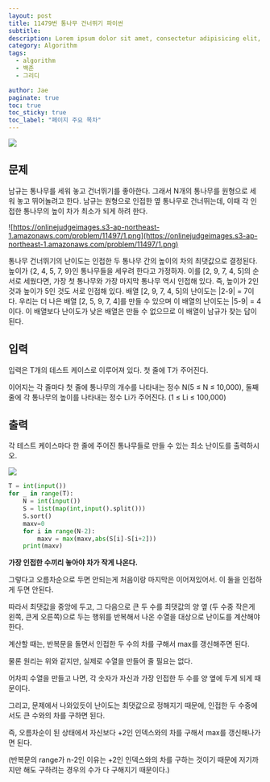 ```yaml
---
layout: post
title: 11479번 통나무 건너뛰기 파이썬
subtitle:
description: Lorem ipsum dolor sit amet, consectetur adipisicing elit, sed do eiusmod tempor incididunt ut labore et dolore magna aliqua.
category: Algorithm
tags:
  - algorithm
  - 백준
  - 그리디

author: Jae
paginate: true
toc: true
toc_sticky: true
toc_label: "페이지 주요 목차"
---
```


![](https://velog.velcdn.com/images/a87380/post/8a94a310-9506-440d-ad1f-9c4cd8acc955/image.png)

## 문제

남규는 통나무를 세워 놓고 건너뛰기를 좋아한다. 그래서 N개의 통나무를 원형으로 세워 놓고 뛰어놀려고 한다. 남규는 원형으로 인접한 옆 통나무로 건너뛰는데, 이때 각 인접한 통나무의 높이 차가 최소가 되게 하려 한다.

![https://onlinejudgeimages.s3-ap-northeast-1.amazonaws.com/problem/11497/1.png](https://onlinejudgeimages.s3-ap-northeast-1.amazonaws.com/problem/11497/1.png)

통나무 건너뛰기의 난이도는 인접한 두 통나무 간의 높이의 차의 최댓값으로 결정된다. 높이가 {2, 4, 5, 7, 9}인 통나무들을 세우려 한다고 가정하자. 이를 [2, 9, 7, 4, 5]의 순서로 세웠다면, 가장 첫 통나무와 가장 마지막 통나무 역시 인접해 있다. 즉, 높이가 2인 것과 높이가 5인 것도 서로 인접해 있다. 배열 [2, 9, 7, 4, 5]의 난이도는 |2-9| = 7이다. 우리는 더 나은 배열 [2, 5, 9, 7, 4]를 만들 수 있으며 이 배열의 난이도는 |5-9| = 4이다. 이 배열보다 난이도가 낮은 배열은 만들 수 없으므로 이 배열이 남규가 찾는 답이 된다.

## 입력

입력은 T개의 테스트 케이스로 이루어져 있다. 첫 줄에 T가 주어진다.

이어지는 각 줄마다 첫 줄에 통나무의 개수를 나타내는 정수 N(5 ≤ N ≤ 10,000), 둘째 줄에 각 통나무의 높이를 나타내는 정수 Li가 주어진다. (1 ≤ Li ≤ 100,000)

## 출력

각 테스트 케이스마다 한 줄에 주어진 통나무들로 만들 수 있는 최소 난이도를 출력하시오.

![](https://velog.velcdn.com/images/a87380/post/8e5cc5dc-dce9-4fb3-a315-1e7f51254b70/image.png)

```python
T = int(input())
for _ in range(T):
    N = int(input())
    S = list(map(int,input().split()))
    S.sort()
    maxv=0
    for i in range(N-2):
        maxv = max(maxv,abs(S[i]-S[i+2]))
    print(maxv)
```

**가장 인접한 수끼리 놓아야 차가 작게 나온다.**

그렇다고 오름차순으로 두면 안되는게 처음이랑 마지막은 이어져있어서. 이 둘을 인접하게 두면 안된다.

따라서 최댓값을 중앙에 두고, 그 다음으로 큰 두 수를 최댓값의 양 옆 (두 수중 작은게 왼쪽, 큰게 오른쪽)으로 두는 행위를 반복해서 나온 수열을 대상으로 난이도를 계산해야 한다.

계산할 때는, 반복문을 돌면서 인접한 두 수의 차를 구해서 max를 갱신해주면 된다.

물론 원리는 위와 같지만, 실제로 수열을 만들어 줄 필요는 없다.

어차피 수열을 만들고 나면, 각 숫자가 자신과 가장 인접한 두 수를 양 옆에 두게 되게 때문이다.

그리고, 문제에서 나와있듯이 난이도는 최댓값으로 정해지기 때문에, 인접한 두 수중에서도 큰 수와의 차를 구하면 된다.

즉, 오름차순이 된 상태에서 자신보다 +2인 인덱스와의 차를 구해서 max를 갱신해나가면 된다.

(반복문의 range가 n-2인 이유는 +2인 인덱스와의 차를 구하는 것이기 때문에 저기까지만 해도 구하려는 경우의 수가 다 구해지기 때문이다.)
